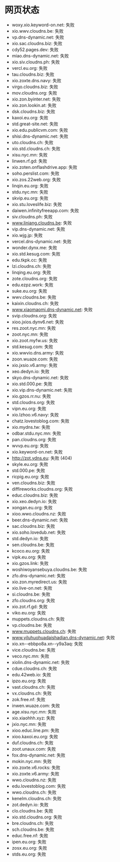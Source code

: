 # 网页状态
- woxy.xio.keyword-on.net: 失败
- xio.wwv.cloudns.be: 失败
- vp.dns-dynamic.net: 失败
- xio.sac.cloudns.biz: 失败
- cdy52.pages.dev: 失败
- miao.dns-dynamic.net: 失败
- xio.siv.cloudns.ph: 失败
- vercl.eu.org: 失败
- tau.cloudns.biz: 失败
- xio.zoxte.dns.navy: 失败
- virgo.cloudns.biz: 失败
- mov.cloudns.org: 失败
- xio.zon.byinter.net: 失败
- xio.zon.lookin.at: 失败
- dsk.cloudns.biz: 失败
- kaxoi.eu.org: 失败
- std.great-site.net: 失败
- xio.edu.publicvm.com: 失败
- shisi.dns-dynamic.net: 失败
- uto.cloudns.ch: 失败
- xio.std.cloudns.ch: 失败
- xisu.nyc.mn: 失败
- linwen.rf.gd: 失败
- xio.zoten.onflashdrive.app: 失败
- soho.perslist.com: 失败
- xio.zos.22web.org: 失败
- linqin.eu.org: 失败
- stdu.nyc.mn: 失败
- skvip.eu.org: 失败
- xio.stu.loveslife.biz: 失败
- daiwen.infinityfreeapp.com: 失败
- siv.cloudns.ph: 失败
- www.liniang.cloudns.be: 失败
- vip.dns-dynamic.net: 失败
- xio.wjg.jp: 失败
- vercel.dns-dynamic.net: 失败
- wonder.dynx.me: 失败
- xio.std.kesug.com: 失败
- edu.tkpk.cc: 失败
- lzi.cloudns.ch: 失败
- linqing.eu.org: 失败
- zote.cloudns.org: 失败
- edu.ezpz.work: 失败
- suke.eu.org: 失败
- wwv.cloudns.be: 失败
- kaixin.cloudns.ch: 失败
- www.xiaomaomi.dns-dynamic.net: 失败
- svip.cloudns.org: 失败
- xioo.jxios.dynv6.net: 失败
- res.zoot.nyc.mn: 失败
- zoot.nyc.mn: 失败
- xio.zoot.myfw.us: 失败
- std.kesug.com: 失败
- xio.wwvio.dns.army: 失败
- zoon.wuaze.com: 失败
- xio.jxsio.v6.army: 失败
- xeo.dedyn.io: 失败
- skyo.dns-dynamic.net: 失败
- xio.std.000.pe: 失败
- xio.vip.dns-dynamic.net: 失败
- xio.gzos.rr.nu: 失败
- std.cloudns.org: 失败
- vipn.eu.org: 失败
- xio.lzhoo.v6.navy: 失败
- chatz.lovestoblog.com: 失败
- xio.mydns.tw: 失败
- odbar.stdu.nyc.mn: 失败
- pan.cloudns.org: 失败
- wvvp.eu.org: 失败
- xio.keyword-on.net: 失败
- http://zot.ydns.eu: 失败 (404)
- skyle.eu.org: 失败
- std.000.pe: 失败
- ricpig.eu.org: 失败
- ven.cloudns.biz: 失败
- diffireworks.cloudns.org: 失败
- educ.cloudns.biz: 失败
- xio.xeo.dedyn.io: 失败
- xongan.eu.org: 失败
- xioo.wwo.cloudns.nz: 失败
- beer.dns-dynamic.net: 失败
- sac.cloudns.biz: 失败
- xio.soho.lovedub.net: 失败
- std.dedyn.io: 失败
- sen.cloudns.be: 失败
- kcoco.eu.org: 失败
- vipk.eu.org: 失败
- xio.gzos.link: 失败
- woshiwoyansebuya.cloudns.be: 失败
- zfo.dns-dynamic.net: 失败
- xio.zon.myredirect.us: 失败
- xio.live-on.net: 失败
- si.cloudns.be: 失败
- zfo.cloudns.org: 失败
- xio.zot.rf.gd: 失败
- viko.eu.org: 失败
- muppets.cloudns.ch: 失败
- vp.cloudns.be: 失败
- www.muppets.cloudns.ch: 失败
- www.yiluhuohuadaishadian.dns-dynamic.net: 失败
- xio.xn--ebbpo8a.xn--y9a3aq: 失败
- vice.cloudns.be: 失败
- veco.nyc.mn: 失败
- xiolin.dns-dynamic.net: 失败
- cdue.cloudns.ch: 失败
- edu.42web.io: 失败
- ipzo.eu.org: 失败
- vast.cloudns.ch: 失败
- vx.cloudns.ch: 失败
- zok.free.nf: 失败
- inwen.wuaze.com: 失败
- age.xisu.nyc.mn: 失败
- xio.xiaohhh.xyz: 失败
- jxio.nyc.mn: 失败
- xioo.educ.line.pm: 失败
- xioo.kaxoi.eu.org: 失败
- duf.cloudns.ch: 失败
- zoot.unaux.com: 失败
- fox.dns-dynamic.net: 失败
- mokin.nyc.mn: 失败
- xio.zoxte.v6.rocks: 失败
- xio.zoxte.v6.army: 失败
- wwo.cloudns.nz: 失败
- edu.lovestoblog.com: 失败
- wwo.cloudns.ch: 失败
- kenelm.cloudns.ch: 失败
- zot.dedyn.io: 失败
- clo.cloudns.be: 失败
- xio.std.cloudns.org: 失败
- bre.cloudns.ch: 失败
- sch.cloudns.be: 失败
- educ.free.nf: 失败
- ipen.eu.org: 失败
- zosx.eu.org: 失败
- stds.eu.org: 失败
